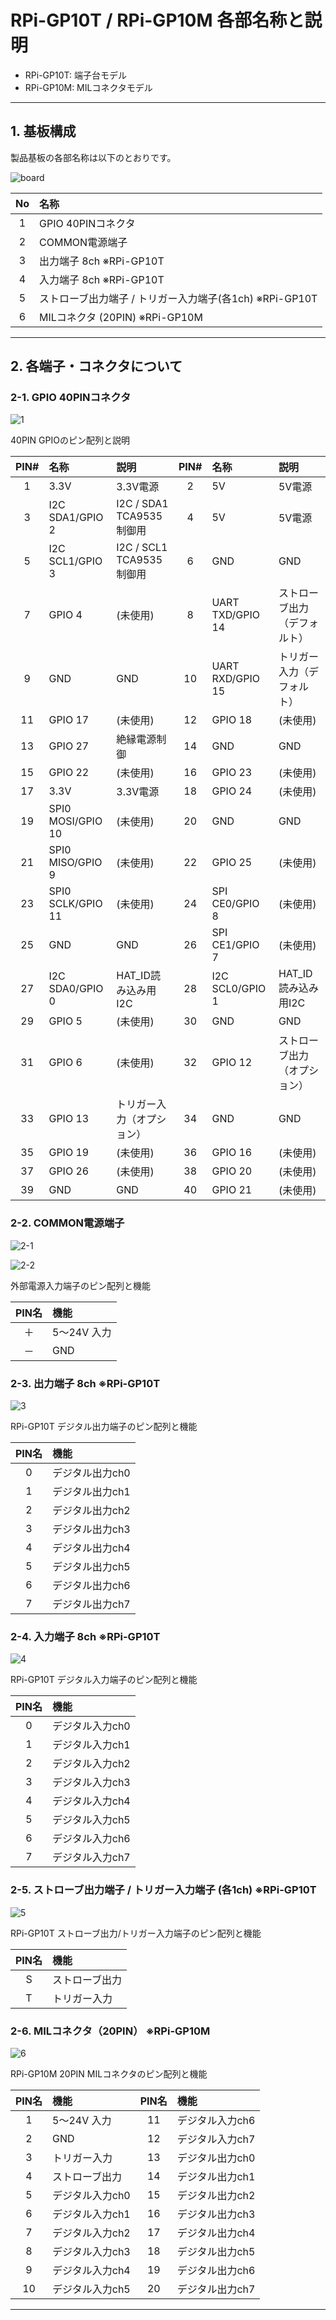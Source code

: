 # RPi-GP10T / RPi-GP10M 各部名称と説明  
- RPi-GP10T: 端子台モデル  
- RPi-GP10M: MILコネクタモデル  
  
___  
## 1. 基板構成  
製品基板の各部名称は以下のとおりです。

![board](./img/GP10_board.png)

| No | 名称 | 
|:-----:|:-----|
|1|GPIO 40PINコネクタ|
|2|COMMON電源端子|
|3|出力端子 8ch ※RPi-GP10T|
|4|入力端子 8ch ※RPi-GP10T|
|5|ストローブ出力端子 / トリガー入力端子(各1ch) ※RPi-GP10T|
|6|MILコネクタ (20PIN) ※RPi-GP10M|
___  
## 2. 各端子・コネクタについて  
### 2-1. GPIO 40PINコネクタ
![1](./img/gp10_gpio.png)

40PIN GPIOのピン配列と説明<br>

| PIN# | 名称 | 説明 | PIN# | 名称 | 説明 |
|:---:|:---|:---|:---:|:---|:---|
|1|3.3V|3.3V電源|2|5V|5V電源|
|3|I2C SDA1/GPIO 2|I2C / SDA1 TCA9535制御用 |4|5V|5V電源|
|5|I2C SCL1/GPIO 3|I2C / SCL1 TCA9535制御用 |6|GND|GND|
|7|GPIO 4|(未使用)|8|UART TXD/GPIO 14|ストローブ出力（デフォルト）|
|9|GND|GND|10|UART RXD/GPIO 15|トリガー入力（デフォルト）|
|11|GPIO 17|(未使用)|12|GPIO 18|(未使用)|
|13|GPIO 27|絶縁電源制御|14|GND|GND|
|15|GPIO 22|(未使用)|16|GPIO 23|(未使用)|
|17|3.3V|3.3V電源|18|GPIO 24|(未使用)|
|19|SPI0 MOSI/GPIO 10|(未使用)|20|GND|GND|
|21|SPI0 MISO/GPIO 9|(未使用)|22|GPIO 25|(未使用)|
|23|SPI0 SCLK/GPIO 11|(未使用)|24|SPI CE0/GPIO 8|(未使用)|
|25|GND|GND|26|SPI CE1/GPIO 7|(未使用)|
|27|I2C SDA0/GPIO 0| HAT_ID読み込み用I2C |28|I2C SCL0/GPIO 1|HAT_ID読み込み用I2C|
|29|GPIO 5|(未使用)|30|GND|GND|
|31|GPIO 6|(未使用)|32|GPIO 12|ストローブ出力（オプション）|
|33|GPIO 13|トリガー入力（オプション）|34|GND|GND|
|35|GPIO 19|(未使用)|36|GPIO 16|(未使用)|
|37|GPIO 26|(未使用)|38|GPIO 20|(未使用)|
|39|GND|GND|40|GPIO 21|(未使用)|  

### 2-2. COMMON電源端子
![2-1](./img//gp10_pwr1.png)  

![2-2](./img/gp10_pwr2.png)

外部電源入力端子のピン配列と機能

|PIN名|機能|
|:---:|:---|
|＋|5～24V 入力|
|－|GND|

### 2-3. 出力端子 8ch ※RPi-GP10T  
![3](./img/gp10_out.png)

RPi-GP10T デジタル出力端子のピン配列と機能

|PIN名|機能|
|:---:|:---|
|0|デジタル出力ch0|
|1|デジタル出力ch1|
|2|デジタル出力ch2|
|3|デジタル出力ch3|
|4|デジタル出力ch4|
|5|デジタル出力ch5|
|6|デジタル出力ch6|
|7|デジタル出力ch7|

### 2-4. 入力端子 8ch ※RPi-GP10T  
![4](./img/gp10_in.png)

RPi-GP10T デジタル入力端子のピン配列と機能

|PIN名|機能|
|:---:|:---|
|0|デジタル入力ch0|
|1|デジタル入力ch1|
|2|デジタル入力ch2|
|3|デジタル入力ch3|
|4|デジタル入力ch4|
|5|デジタル入力ch5|
|6|デジタル入力ch6|
|7|デジタル入力ch7|

### 2-5. ストローブ出力端子 / トリガー入力端子 (各1ch) ※RPi-GP10T  
![5](./img/gp10_ex.png)

RPi-GP10T ストローブ出力/トリガー入力端子のピン配列と機能

|PIN名|機能|
|:---:|:---|
|S|ストローブ出力|
|T|トリガー入力|

### 2-6. MILコネクタ（20PIN） ※RPi-GP10M  
![6](./img/gp10_mil.png)

RPi-GP10M 20PIN MILコネクタのピン配列と機能

|PIN名|機能|PIN名|機能|
|:---:|:---|:---:|:---|
|1|5～24V 入力|11|デジタル入力ch6|
|2|GND|12|デジタル入力ch7|
|3|トリガー入力|13|デジタル出力ch0|
|4|ストローブ出力|14|デジタル出力ch1|
|5|デジタル入力ch0|15|デジタル出力ch2|
|6|デジタル入力ch1|16|デジタル出力ch3|
|7|デジタル入力ch2|17|デジタル出力ch4|
|8|デジタル入力ch3|18|デジタル出力ch5|
|9|デジタル入力ch4|19|デジタル出力ch6|
|10|デジタル入力ch5|20|デジタル出力ch7|
___  


